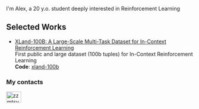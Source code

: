 I'm Alex, a 20 y.o. student deeply interested in Reinforcement Learning

<h2 align="left">Selected Works</h3>

<ul>
  <li><a href="https://arxiv.org/abs/2406.08973" target="blank">XLand-100B: A Large-Scale Multi-Task Dataset for In-Context Reinforcement Learning</a></li>
  First public and large dataset (100b tuples) for In-Context Reinforcement Learning
  <br>
  <b>Code</b>: <a href="https://github.com/dunno-lab/xland-minigrid-datasets" target="blank">xland-100b</a> 
</ul>

<h3 align="left">My contacts</h3>
<p align="left">
 <a href="https://t.me/zzmtsvv" target="blank"><img align="center" src="https://cdn.jsdelivr.net/npm/simple-icons@4.19.0/icons/telegram.svg" alt="zzmtsvv" height="30" width="40" /></a>

</p>

<!--- ### Hi there 👋

I'm Alex, a 19 y.o. beginner in Machine Learning at NUST MISIS
<br>


### 💻 Some Projects
* [Tools for Hyperbolic Neural Networks](https://github.com/zzmtsvv/hyperbolic)
* [Models for Adversarial Training in Computer Vision](https://github.com/zzmtsvv/adversarial)
* [Implementation of Offline Reinforcement Learning Algorithms](https://github.com/zzmtsvv/rl_task)
* [Mamba model in jax and torch](https://github.com/zzmtsvv/mamba-interface)
* [PyTorch SAC RND Implementation](https://github.com/zzmtsvv/sac_rnd)
* [Conservative Normalizing Flows Implementation](https://github.com/zzmtsvv/cnf)
* [Robust Offline Reinforcement Learning Implementation](https://github.com/zzmtsvv/rorl)
* [HiFi-GAN Realization](https://github.com/zzmtsvv/hifi-gan)
* [Mini-engine for automatic differentiation on NumPy](https://github.com/zzmtsvv/smaller_micrograd)
* [Mini Research on Degree of Robustness in Image Reconstruction Task](https://github.com/zzmtsvv/mil_task)

-->
